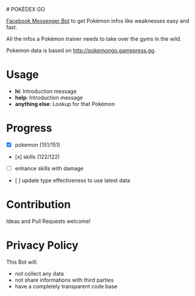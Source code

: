 # POKÉDEX GO

[Facebook Messenger Bot](https://www.facebook.com/pokemondexgo) to get Pokémon infos like weaknesses easy and fast.

All the infos a Pokémon trainer needs to take over the gyms in the wild.

Pokemon data is based on http://pokemongo.gamepress.gg.

# Usage

- **hi**: Introduction message
- **help**: Introduction message
- **anything else**: Lookup for that Pokémon

# Progress

- [x] pokemon (151/151)
- [x] skills (122/122)
- [ ] enhance skills with damage
- [ ] update type effectiveness to use latest data

# Contribution

Ideas and Pull Requests welcome!

# Privacy Policy

This Bot will:

- not collect any data
- not share informations with third parties
- have a completely transparent code base
